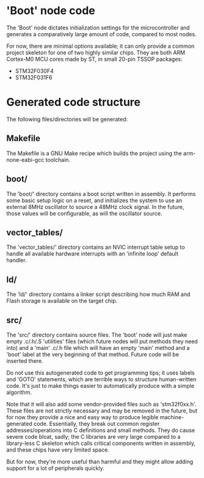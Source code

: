 # 'Boot' node code

The 'Boot' node dictates initialization settings for the microcontroller and generates a comparatively large amount of code, compared to most nodes.

For now, there are minimal options available; it can only provide a common project skeleton for one of two highly similar chips. They are both ARM Cortex-M0 MCU cores made by ST, in small 20-pin TSSOP packages:

- STM32F030F4
- STM32F031F6

# Generated code structure

The following files/directories will be generated:

## Makefile

The Makefile is a GNU Make recipe which builds the project using the arm-none-eabi-gcc toolchain.

## boot/

The 'boot/' directory contains a boot script written in assembly. It performs some basic setup logic on a reset, and initializes the system to use an external 8MHz oscillator to source a 48MHz clock signal. In the future, those values will be configurable, as will the oscillator source.

## vector_tables/

The 'vector_tables/' directory contains an NVIC interrupt table setup to handle all available hardware interrupts with an 'infinite loop' default handler.

## ld/

The 'ld/' directory contains a linker script describing how much RAM and Flash storage is available on the target chip.

## src/

The 'src/' directory contains source files. The 'boot' node will just make empty .c/.h/.S 'utilities' files (which future nodes will put methods they need into) and a 'main' .c/.h file which will have an empty 'main' method and a 'boot' label at the very beginning of that method. Future code will be inserted there.

Do not use this autogenerated code to get programming tips; it uses labels and 'GOTO' statements, which are terrible ways to structure human-written code. It's just to make things easier to automatically produce with a simple algorithm.

Note that it will also add some vendor-provided files such as 'stm32f0xx.h'. These files are not strictly necessary and may be removed in the future, but for now they provide a nice and easy way to produce legible machine-generated code. Essentially, they break out common register addresses/operations into C definitions and small methods. They do cause severe code bloat, sadly; the C libraries are very large compared to a library-less C skeleton which calls critical components written in assembly, and these chips have very limited space.

But for now, they're more useful than harmful and they might allow adding support for a lot of peripherals quickly.
